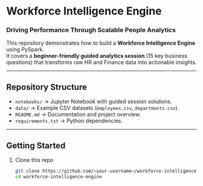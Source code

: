 # Workforce Intelligence Engine
### Driving Performance Through Scalable People Analytics  

This repository demonstrates how to build a **Workforce Intelligence Engine** using PySpark.  
It covers a **beginner-friendly guided analytics session** (15 key business questions) that transforms raw HR and Finance data into actionable insights.  

---

## Repository Structure
- `notebooks/` → Jupyter Notebook with guided session solutions.  
- `data/` → Example CSV datasets (`employees.csv`, `departments.csv`).  
- `README.md` → Documentation and project overview.  
- `requirements.txt` → Python dependencies.  

---

## Getting Started
1. Clone this repo  
   ```bash
   git clone https://github.com/<your-username>/workforce-intelligence-engine.git
   cd workforce-intelligence-engine
